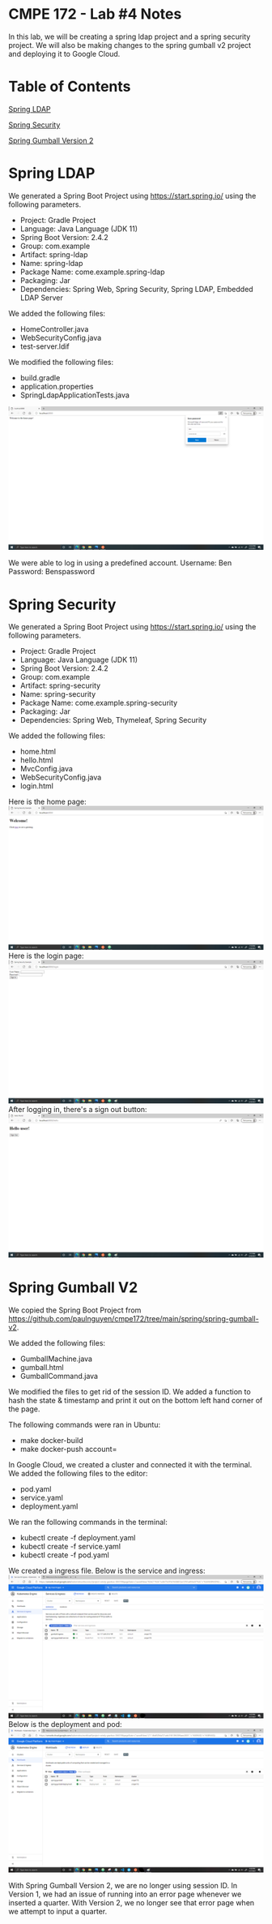 # CMPE 172 - Lab #4 Notes
In this lab, we will be creating a spring ldap project and a spring security project. We will also be making changes to the spring gumball v2 project and deploying it to Google Cloud. 

# Table of Contents
[Spring LDAP](#spring-ldap)

[Spring Security](#spring-security)

[Spring Gumball Version 2](#spring-gumball-v2)

# Spring LDAP
We generated a Spring Boot Project using https://start.spring.io/ using the following parameters.
* Project: Gradle Project
* Language: Java Language (JDK 11)
* Spring Boot Version: 2.4.2
* Group: com.example
* Artifact: spring-ldap
* Name: spring-ldap
* Package Name: come.example.spring-ldap
* Packaging: Jar
* Dependencies: Spring Web, Spring Security, Spring LDAP, Embedded LDAP Server

We added the following files:
* HomeController.java
* WebSecurityConfig.java
* test-server.ldif

We modified the following files:
* build.gradle
* application.properties
* SpringLdapApplicationTests.java

![Spring LDAP](172.4/172.4.ldap.png)

We were able to log in using a predefined account. Username: Ben Password: Benspassword

# Spring Security
We generated a Spring Boot Project using https://start.spring.io/ using the following parameters.
* Project: Gradle Project
* Language: Java Language (JDK 11)
* Spring Boot Version: 2.4.2
* Group: com.example
* Artifact: spring-security
* Name: spring-security
* Package Name: come.example.spring-security
* Packaging: Jar
* Dependencies: Spring Web, Thymeleaf, Spring Security

We added the following files:
* home.html
* hello.html
* MvcConfig.java
* WebSecurityConfig.java
* login.html

Here is the home page:
![Security Home](172.4/172.4.security1.png)
Here is the login page:
![Security Login](172.4/172.4.security2.png)
After logging in, there's a sign out button:
![Security Sign Out](172.4/172.4.security3.png)

# Spring Gumball V2
We copied the Spring Boot Project from https://github.com/paulnguyen/cmpe172/tree/main/spring/spring-gumball-v2.

We added the following files:
* GumballMachine.java
* gumball.html
* GumballCommand.java

We modified the files to get rid of the session ID. We added a function to hash the state & timestamp and print it out on the bottom left hand corner of the page. 

The following commands were ran in Ubuntu:
* make docker-build
* make docker-push account=

In Google Cloud, we created a cluster and connected it with the terminal. We added the following files to the editor:
* pod.yaml
* service.yaml
* deployment.yaml

We ran the following commands in the terminal:
* kubectl create -f deployment.yaml
* kubectl create -f service.yaml
* kubectl create -f pod.yaml

We created a ingress file. Below is the service and ingress:
![Service & Ingress](172.4/172.4.service.png)
Below is the deployment and pod:
![Deployment & Pod](172.4/172.4.pod.png)

With Spring Gumball Version 2, we are no longer using session ID. In Version 1, we had an issue of running into an error page whenever we inserted a quarter. With Version 2, we no longer see that error page when we attempt to input a quarter.
